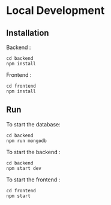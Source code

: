 # Local Development


## Installation

Backend :
```
cd backend
npm install
```
Frontend :
```
cd frontend
npm install
```


## Run
To start the database:
```
cd backend
npm run mongodb
```
To start the backend :
```
cd backend
npm start dev
```
To start the frontend :
```
cd frontend
npm start
```